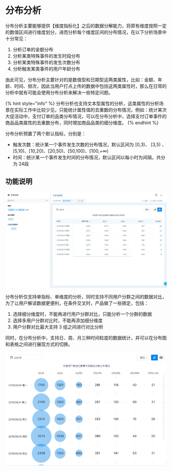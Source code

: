 # 分布分析

分布分析主要能够提供【维度指标化】之后的数据分解能力，将原有维度按照一定的数值区间进行维度划分，进而分析每个维度区间的分布情况，在以下分析场景中十分常见：

1. 分析订单的金额分布
2. 分析某类特殊事件的发生时段分布
3. 分析某类特殊事件的发生次数分布
4. 分析触发某类事件的用户年龄分布

由此可见，分布分析主要针对的是数值型和日期型这两类属性，比如：金额、年龄、时间、频次，因此当用户打点上传的数据中包括这两类属性时，那么在日常的分析中就有可能会使用分布分析来解决一些特定问题。

{% hint style="info" %}
分布分析也支持文本型属性的分析，这类属性的分析场景在实际工作中比较少见，只能统计属性值的去重数的分布情况，例如：统计某次大促活动中，支付订单的品类分布情况，可以在分布分析中，选择支付订单事件的商品品类属性的去重数分布，同时增加商品品类的细分维度。
{% endhint %}

分布分析预置了两个默认指标，分别是：

* 触发次数：统计某一个事件发生次数的分布情况，默认区间为 \[0,3\)、 \[3,5\) 、\[5,10\)、\[10,20\)、\[20,50\)、\[50,100\)、\[100,+∞\)
* 时间：统计某一个事件发生时间的分布情况，默认区间以每小时为间隔，共分为 24段

## 功能说明

![&#x5206;&#x6790;-&#x5206;&#x5E03;&#x5206;&#x6790;](../../.gitbook/assets/image%20%2823%29.png)

分布分析仅支持单指标、单维度的分析，同时支持不同用户分群之间的数据对比，为了让用户解读数据更便利，在条件交叉时，产品做了一些限定，包括：

1. 选择细分维度时，不能再进行用户分群对比，只能分析一个分群的数据
2. 选择多用户分群对比时，不能再添加细分维度
3. 用户分群对比最大支持 3 组之间进行对比分析

同时，在分布分析中，支持日、周、月三种时间粒度的数据统计，并可以在分布图和表格之间进行展现方式的切换。

![&#x5206;&#x5E03;&#x5206;&#x6790;-&#x5206;&#x5E03;&#x56FE;](../../.gitbook/assets/image%20%2844%29.png)



